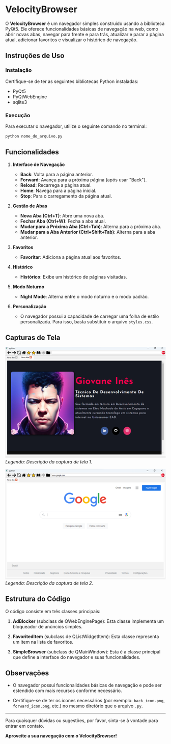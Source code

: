 # VelocityBrowser

O **VelocityBrowser** é um navegador simples construído usando a biblioteca PyQt5. Ele oferece funcionalidades básicas de navegação na web, como abrir novas abas, navegar para frente e para trás, atualizar e parar a página atual, adicionar favoritos e visualizar o histórico de navegação.

## Instruções de Uso

### Instalação

Certifique-se de ter as seguintes bibliotecas Python instaladas:
- PyQt5
- PyQtWebEngine
- sqlite3

### Execução

Para executar o navegador, utilize o seguinte comando no terminal:

```bash
python nome_do_arquivo.py
```

## Funcionalidades

1. **Interface de Navegação**

    - **Back**: Volta para a página anterior.
    - **Forward**: Avança para a próxima página (após usar "Back").
    - **Reload**: Recarrega a página atual.
    - **Home**: Navega para a página inicial.
    - **Stop**: Para o carregamento da página atual.

2. **Gestão de Abas**

    - **Nova Aba (Ctrl+T)**: Abre uma nova aba.
    - **Fechar Aba (Ctrl+W)**: Fecha a aba atual.
    - **Mudar para a Próxima Aba (Ctrl+Tab)**: Alterna para a próxima aba.
    - **Mudar para a Aba Anterior (Ctrl+Shift+Tab)**: Alterna para a aba anterior.

3. **Favoritos**

    - **Favoritar**: Adiciona a página atual aos favoritos.

4. **Histórico**

    - **Histórico**: Exibe um histórico de páginas visitadas.

5. **Modo Noturno**

    - **Night Mode**: Alterna entre o modo noturno e o modo padrão.

6. **Personalização**

    - O navegador possui a capacidade de carregar uma folha de estilo personalizada. Para isso, basta substituir o arquivo `styles.css`.

## Capturas de Tela

![Captura de Tela 1](screenshot1.png)
*Legenda: Descrição da captura de tela 1.*

![Captura de Tela 2](screenshot2.png)
*Legenda: Descrição da captura de tela 2.*

## Estrutura do Código

O código consiste em três classes principais:

1. **AdBlocker** (subclass de QWebEnginePage): Esta classe implementa um bloqueador de anúncios simples.

2. **FavoritedItem** (subclass de QListWidgetItem): Esta classe representa um item na lista de favoritos.

3. **SimpleBrowser** (subclass de QMainWindow): Esta é a classe principal que define a interface do navegador e suas funcionalidades.

## Observações

- O navegador possui funcionalidades básicas de navegação e pode ser estendido com mais recursos conforme necessário.

- Certifique-se de ter os ícones necessários (por exemplo: `back_icon.png`, `forward_icon.png`, etc.) no mesmo diretório que o arquivo `.py`.

---

Para quaisquer dúvidas ou sugestões, por favor, sinta-se à vontade para entrar em contato.

**Aproveite a sua navegação com o VelocityBrowser!**
